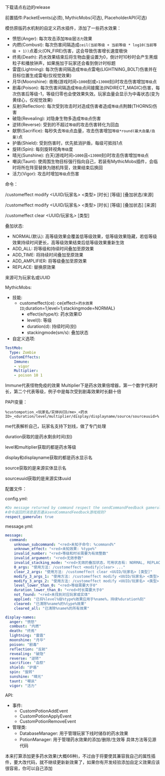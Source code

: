 下载请点右边的release

前置插件:PacketEvents(必须), MythicMobs(可选), PlaceholderAPI(可选)

模仿原版药水机制的自定义药水插件，添加了一些药水效果：
- 愤怒(Anger): 每次攻击添加`等级`层`活力`效果
- 内燃(Combust): 每次伤害间隔造成`ceil(当前等级 + 当前等级 * log10(当前等级 + 1))`点着火(ON_FIRE)伤害，这会导致伤害增长速度极快
- 终焉(Death): 药水效果结束后将生物血量设置为0，倒计时10秒时会产生黑烟粒子和播放钟声，如果施加于玩家还会看到倒计时标题
- 雷霆(Lightning): 每次伤害间隔造成`等级`点雷电(LIGHTNING_BOLT)伤害并在目标位置生成雷电(仅视觉效果)
- 月华(Moonshine): 夜晚(游戏时间`<1000`刻或`>13000`刻)时攻击伤害增加`等级`点
- 剧毒(Poison): 每次伤害间隔造成`等级`点间接魔法(INDIRECT_MAGIC)伤害，每次伤害后等级-1，等级归零也会使效果失效。玩家血量会显示为中毒状态(变为黄绿心，仅视觉效果)
- 反射(Reflection): 每次受到攻击时对造成伤害者造成`等级`点荆棘(THORNS)伤害
- 破隐(Revealing): 对隐身生物多造成`等级`点伤害
- 逆转(Reverse): 受到的不超过`等级`的攻击伤害转化为回血
- 献祭(Sacrifice): 每秒失去`等级`点血量，攻击伤害增加`等级*round(最大血量/血量)`点
- 护盾(Shield): 受到伤害时，优先抵消护盾，每级可抵挡1点
- 旋转(Spin): 每刻旋转视角`等级`度
- 晴光(Sunshine): 白天(游戏时间`>1000`且`<13000`刻)时攻击伤害增加`等级`点
- 嘲讽(Taunt): 使周围生物目标强行指向自己，若装有MythicMobs插件，会临时将所在阵营替换为随机阵营，效果结束后换回
- 活力(Vigor): 攻击时增加`等级`点伤害

命令：

/customeffect modify <UUID/玩家名> <类型> [时长] [等级] [叠加状态/来源]

/customeffect modify <UUID/玩家名> <类型> [时长] [等级] [叠加状态] [来源]

/customeffect clear <UUID/玩家名> [类型]

叠加状态: 
- NORMAL(默认): 高等级效果会覆盖低等级效果，低等级效果隐藏，若低等级效果持续时间更长，高等级效果结束后低等级效果重新生效
- ADD_ALL: 将等级和持续时间叠加至原效果
- ADD_TIME: 将持续时间叠加至原效果
- ADD_AMPLIFIER: 将等级叠加至原效果
- REPLACE: 替换原效果

来源可为玩家名或UUID

MythicMobs:
- 技能:
  - customeffect(ce): ce{effect=`药水效果ID`;duration=1;level=1;stackingmode=NORMAL}
    - effect(e/type/t): 药水效果ID
    - level(l): 等级
    - duration(d): 持续时间(刻)
    - stackingmode(sm/s): 叠加状态
- 自定义选项:
```yaml
TestMob:
  Type: Zombie
  CustomEffects:
    Immune:
    - vigor
    Multiplier:
    - poison 10 1
```
Immune代表怪物免疫的效果
Multiplier下是药水效果倍增器，第一个数字代表时长，第二个代表等级，例子中是每次受到剧毒效果时长翻十倍

PAPI变量：

`%custompotion_<玩家名/实体UUID/me>_<药水ID>_<duration/level/multiplier/display/displayname/source/sourceuuid>%`

me代表解析自己，玩家名支持下划线，做了专门处理

duration获取的是药水剩余时间(刻)

level和multiplier获取的都是药水等级

display和displayname获取的都是药水显示名

source获取的是来源实体显示名

sourceuuid获取的是来源实体uuid

配置文件：

config.yml:
```yaml
#Do message returned by command respect the sendCommandFeedback gamerule?
#命令返回的消息是否遵从sendCommandFeedback游戏规则?
respect_gamerule: true
```

message.yml:
```yaml
message:
  command:
    unknown_subcommand: "<red>未知子命令: %command%"
    unknown_effect: "<red>未知效果: %type%"
    invalid_number: "<red>等级和时长需要为有效整数"
    invalid_argument: "<red>无效参数"
    invalid_stacking_mode: "<red>无效的叠加状态，可用状态有: NORMAL, REPLACE, ADD_ALL, ADD_TIME, ADD_AMPLIFIER"
    0_args: "使用方法: /customeffect <modify|clear> ..."
    clear_2_args: "使用方法: /customeffect clear <UUID/玩家名> [类型]"
    modify_3_args_1: "使用方法: /customeffect modify <UUID/玩家名> <类型> [时长] [等级] [叠加状态/来源]"
    modify_3_args_2: "使用方法: /customeffect modify <UUID/玩家名> <类型> [时长] [等级] [叠加状态] [来源]"
    level_lower_than_0: "<red>等级需要大于0"
    duration_lower_than_0: "<red>时长需要大于0"
    not_found: "<red>未找到对应玩家或实体"
    applied: "已将%level%级%type%效果应用于%name%，持续%duration%刻"
    cleared: "已清除%name%的%type%效果"
    cleared_all: "已清除%name%的所有效果"

display-names:
  anger: "愤怒"
  combust: "内燃"
  death: "终焉"
  lightning: "雷霆"
  moonshine: "月华"
  poison: "剧毒"
  reflection: "反射"
  revealing: "破隐"
  reverse: "逆转"
  sacrifice: "血祭"
  shield: "护盾"
  spin: "旋转"
  sunshine: "晴光"
  taunt: "嘲讽"
  vigor: "活力"
```

API:
- 事件:
  - CustomPotionAddEvent
  - CustomPotionApplyEvent
  - CustomPotionRemoveEvent
- 管理类:
  - DatabaseManager: 用于管理玩家下线时储存的药水效果
  - PotionManager: 用于管理药水效果的添加/删除/生效等
具体方法等见源代码 

本来打算添加更多药水效果(大概66种)，不过由于将要使其兼容我自己的属性插件，要大改代码，就不继续更新新效果了，如果你有开发经验添加自定义效果应该很容易，你可以自己添加
